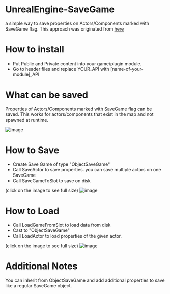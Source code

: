 # UnrealEngine-SaveGame
a simple way to save properties on Actors/Components marked with SaveGame flag. This approach was originated from [here](https://forums.unrealengine.com/t/what-is-the-best-way-to-handle-saving-loading-an-array-of-objects/281775/7)

# How to install

 - Put Public and Private content into your game/plugin module. 
 - Go to header files and replace YOUR_API with [name-of-your-module]_API

# What can be saved

Properties of Actors/Components marked with SaveGame flag can be saved. 
This works for actors/components that exist in the map and not spawned at runtime. 

![image](https://user-images.githubusercontent.com/15255162/175766222-0d1e8263-a9de-414c-8d19-91daa66be8ed.png)

# How to Save

 - Create Save Game of type "ObjectSaveGame"
 - Call SaveActor to save properties. you can save multiple actors on one SaveGame
 - Call SaveGameToSlot to save on disk

(click on the image to see full size)
![image](https://user-images.githubusercontent.com/15255162/175766580-751ab8d6-0c6a-4f5c-8a00-f14bc03bd7f1.png)


# How to Load

 - Call LoadGameFromSlot to load data from disk
 - Cast to "ObjectSaveGame"
 - Call LoadActor to load properties of the given actor.

(click on the image to see full size)
![image](https://user-images.githubusercontent.com/15255162/175766605-f3b257d9-83e4-4a29-9074-4c5c990a1135.png)

# Additional Notes

You can inherit from ObjectSaveGame and add additional properties to save like a regular SaveGame object.
